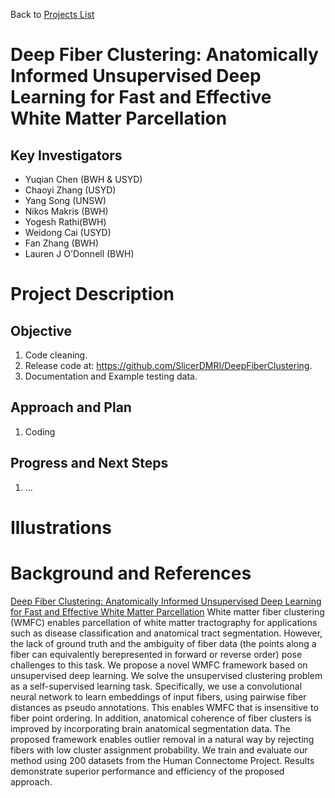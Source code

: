 Back to [Projects List](../../README.md#ProjectsList)

# Deep Fiber Clustering: Anatomically Informed Unsupervised Deep Learning for Fast and Effective White Matter Parcellation

## Key Investigators

- Yuqian Chen (BWH & USYD)
- Chaoyi Zhang (USYD)
- Yang Song (UNSW)
- Nikos Makris (BWH)
- Yogesh Rathi(BWH)
- Weidong Cai (USYD)
- Fan Zhang (BWH)
- Lauren J O'Donnell (BWH)

# Project Description

<!-- Add a short paragraph describing the project. -->

## Objective

<!-- Describe here WHAT you would like to achieve (what you will have as end result). -->

1. Code cleaning.
1. Release code at: https://github.com/SlicerDMRI/DeepFiberClustering.
1. Documentation and Example testing data.

## Approach and Plan

<!-- Describe here HOW you would like to achieve the objectives stated above. -->

1. Coding

## Progress and Next Steps

<!-- Update this section as you make progress, describing of what you have ACTUALLY DONE. If there are specific steps that you could not complete then you can describe them here, too. -->

1. ...

# Illustrations

<!-- Add pictures and links to videos that demonstrate what has been accomplished.
![Description of picture](Example2.jpg)
![Some more images](Example2.jpg)
-->

# Background and References

<!-- If you developed any software, include link to the source code repository. If possible, also add links to sample data, and to any relevant publications. -->
[Deep Fiber Clustering: Anatomically Informed Unsupervised Deep Learning for Fast and Effective White Matter Parcellation](https://link.springer.com/chapter/10.1007/978-3-030-87234-2_47)
White matter fiber clustering (WMFC) enables parcellation of white matter tractography for applications such as disease classification and anatomical tract segmentation. 
However, the lack of ground truth and the ambiguity of fiber data (the points along a fiber can equivalently berepresented in forward or reverse order) pose challenges to this task. 
We propose a novel WMFC framework based on unsupervised deep learning. We solve the unsupervised clustering problem as a self-supervised learning task. 
Specifically, we use a convolutional neural network to learn embeddings of input fibers, using pairwise fiber distances as pseudo annotations.
This enables WMFC that is insensitive to fiber point ordering. 
In addition, anatomical coherence of fiber clusters is improved by incorporating brain anatomical segmentation data. 
The proposed framework enables outlier removal in a natural way by rejecting fibers with low cluster assignment probability. 
We train and evaluate our method using 200 datasets from the Human Connectome Project. Results demonstrate superior performance and efficiency of the proposed approach.
